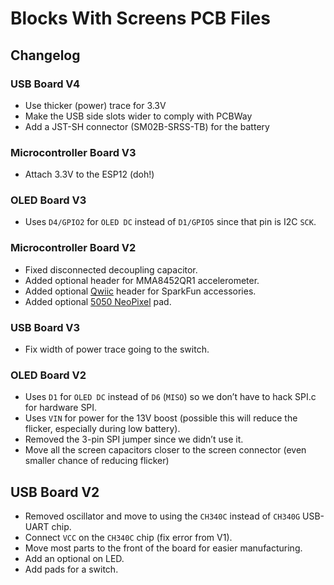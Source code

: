 # Blocks With Screens PCB Files

## Changelog

### USB Board V4

* Use thicker (power) trace for 3.3V
* Make the USB side slots wider to comply with PCBWay
* Add a JST-SH connector (SM02B-SRSS-TB) for the battery

### Microcontroller Board V3

* Attach 3.3V to the ESP12 (doh!)

### OLED Board V3

* Uses `D4/GPIO2` for `OLED DC` instead of `D1/GPIO5` since that pin is I2C `SCK`.

### Microcontroller Board V2

* Fixed disconnected decoupling capacitor.
* Added optional header for MMA8452QR1 accelerometer.
* Added optional [Qwiic](https://www.sparkfun.com/qwiic) header for SparkFun accessories.
* Added optional [5050 NeoPixel](https://www.adafruit.com/product/1655) pad.

### USB Board V3

* Fix width of power trace going to the switch.

### OLED Board V2

* Uses `D1` for `OLED DC` instead of `D6` (`MISO`) so we don’t have to hack SPI.c for hardware SPI.
* Uses `VIN` for power for the 13V boost (possible this will reduce the flicker, especially during low battery).
* Removed the 3-pin SPI jumper since we didn’t use it.
* Move all the screen capacitors closer to the screen connector (even smaller chance of reducing flicker)

## USB Board V2

* Removed oscillator and move to using the `CH340C` instead of `CH340G` USB-UART chip.
* Connect `VCC` on the `CH340C` chip (fix error from V1).
* Move most parts to the front of the board for easier manufacturing.
* Add an optional on LED.
* Add pads for a switch.
